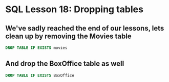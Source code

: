 # SQL Lesson 18: Dropping tables

## We've sadly reached the end of our lessons, lets clean up by removing the Movies table
```sql
DROP TABLE IF EXISTS movies
```

## And drop the BoxOffice table as well
```sql
DROP TABLE IF EXISTS BoxOffice
```